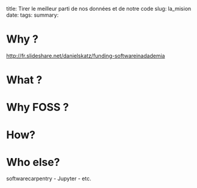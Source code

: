 title: Tirer le meilleur parti de nos données et de notre code
slug: la_mision
date:
tags:
summary:


# Why ?

http://fr.slideshare.net/danielskatz/funding-softwareinadademia

# What ?

# Why FOSS ?

# How?

# Who else?

softwarecarpentry - Jupyter - etc.
